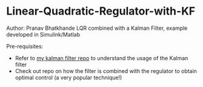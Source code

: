 Linear-Quadratic-Regulator-with-KF
==================================
Author: Pranav Bhatkhande
LQR combined with a Kalman Filter, example developed in Simulink/Matlab

Pre-requisites:
* Refer to [my kalman filter repo](https://github.com/pranavbhatkhande/Continuous-Kalman-Filter-Simulink) to understand the usage of the Kalman filter
* Check out repo on how the filter is combined with the regulator to obtain optimal control (a very popular technique!)
